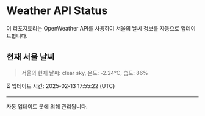 
# Weather API Status

이 리포지토리는 OpenWeather API를 사용하여 서울의 날씨 정보를 자동으로 업데이트합니다.

## 현재 서울 날씨
> 서울의 현재 날씨: clear sky, 온도: -2.24°C, 습도: 86%

⏳ 업데이트 시간: 2025-02-13 17:55:22 (UTC)

---
자동 업데이트 봇에 의해 관리됩니다.
